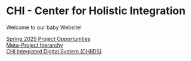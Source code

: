 # CHI - Center for Holistic Integration
Welcome to our baby Website!

[Spring 2025 Project Opportunities](https://chi-citytech.github.io/Spring_2025_Project_Opportunities)  
[Meta-Project hierarchy](https://chi-citytech.github.io/Meta-Project.html)  
[CHI Integrated Digital System (CHIIDS)](https://docs.google.com/document/d/1X0aqvqdeZxtAF902jXT1ZbHkHBc3ir7pMu6n1M7OTQ4/edit?tab=t.0#heading=h.tdhe31bdrfnc)
